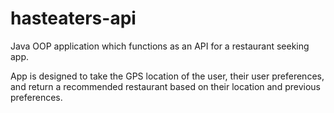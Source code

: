 # hasteaters-api

Java OOP application which functions as an API for a restaurant seeking app. 

App is designed to take the GPS location of the user, their user preferences, and return a recommended restaurant based on their location and previous preferences. 
